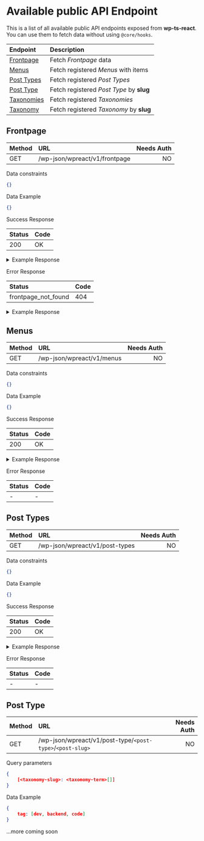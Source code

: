 # Available public API Endpoint

This is a list of all available public API endpoints exposed from **wp-ts-react**. You can use them to fetch data without using `@core/hooks`.

| Endpoint                  | Description                              |
| :------------------------ | :--------------------------------------- |
| [Frontpage](#frontpage)   | Fetch _Frontpage_ data                   |
| [Menus](#menus)           | Fetch registered _Menus_ with items      |
| [Post Types](#post-types) | Fetch registered _Post Types_            |
| [Post Type]()             | Fetch registered _Post Type_ by **slug** |
| [Taxonomies]()            | Fetch registered _Taxonomies_            |
| [Taxonomy]()              | Fetch registered _Taxonomy_ by **slug**  |

## Frontpage

| Method | URL                           | Needs Auth |
| :----- | :---------------------------- | ---------: |
| GET    | /wp-json/wpreact/v1/frontpage |         NO |

Data constraints

```json
{}
```

Data Example

```json
{}
```

Success Response

| Status | Code |
| :----- | :--- |
| 200    | OK   |

<details>
<summary>Example Response</summary>

```json
{
  "ID": 13,
  "post_author": "1",
  "post_date": "2022-05-05 03:41:10",
  "post_date_gmt": "2022-05-05 03:41:10",
  "post_content": "",
  "post_title": "Homepage",
  "post_excerpt": "",
  "post_status": "publish",
  "comment_status": "closed",
  "ping_status": "closed",
  "post_password": "",
  "post_name": "homepage",
  "to_ping": "",
  "pinged": "",
  "post_modified": "2022-11-08 20:58:00",
  "post_modified_gmt": "2022-11-08 20:58:00",
  "post_content_filtered": "",
  "post_parent": 0,
  "guid": "http://wpreact.test/?page_id=13",
  "menu_order": 0,
  "post_type": "page",
  "post_mime_type": "",
  "comment_count": "0",
  "filter": "raw",
  "acf": {
    "body": "/w a frontpage template"
  },
  "url": "http://wpreact.test/",
  "seo": {
    "data": {
      "code": "rest_no_route",
      "message": "No route was found matching the URL and request method.",
      "data": {
        "status": 404
      }
    },
    "headers": [],
    "status": 404
  }
}
```

</details>

Error Response

| Status              | Code |
| :------------------ | :--- |
| frontpage_not_found | 404  |

<details>
<summary>Example Response</summary>

```json
{
  "code": "frontpage_not_found",
  "message": "No Static Frontpage set",
  "data": {
    "status": 404
  }
}
```

</details>

## Menus

| Method | URL                       | Needs Auth |
| :----- | :------------------------ | ---------: |
| GET    | /wp-json/wpreact/v1/menus |         NO |

Data constraints

```json
{}
```

Data Example

```json
{}
```

Success Response

| Status | Code |
| :----- | :--- |
| 200    | OK   |

<details>
<summary>Example Response</summary>

```json
{
  "primary": [
    {
      "ID": 15,
      "post_author": "1",
      "post_date": "2022-11-08 20:58:20",
      "post_date_gmt": "2022-05-05 03:45:56",
      "post_content": " ",
      "post_title": "",
      "post_excerpt": "",
      "post_status": "publish",
      "comment_status": "closed",
      "ping_status": "closed",
      "post_password": "",
      "post_name": "15",
      "to_ping": "",
      "pinged": "",
      "post_modified": "2022-11-08 20:58:20",
      "post_modified_gmt": "2022-11-08 20:58:20",
      "post_content_filtered": "",
      "post_parent": 0,
      "guid": "http://wpreact.test/?p=15",
      "menu_order": 1,
      "post_type": "nav_menu_item",
      "post_mime_type": "",
      "comment_count": "0",
      "filter": "raw",
      "db_id": 15,
      "menu_item_parent": "0",
      "object_id": "13",
      "object": "page",
      "type": "post_type",
      "type_label": "Page",
      "url": "/",
      "title": "Homepage",
      "target": "",
      "attr_title": "",
      "description": "",
      "classes": [""],
      "xfn": ""
    },
    {
      "ID": 45,
      "post_author": "1",
      "post_date": "2022-11-08 20:58:20",
      "post_date_gmt": "2022-11-03 09:42:06",
      "post_content": " ",
      "post_title": "",
      "post_excerpt": "",
      "post_status": "publish",
      "comment_status": "closed",
      "ping_status": "closed",
      "post_password": "",
      "post_name": "45",
      "to_ping": "",
      "pinged": "",
      "post_modified": "2022-11-08 20:58:20",
      "post_modified_gmt": "2022-11-08 20:58:20",
      "post_content_filtered": "",
      "post_parent": 0,
      "guid": "http://wpreact.test/?p=45",
      "menu_order": 2,
      "post_type": "nav_menu_item",
      "post_mime_type": "",
      "comment_count": "0",
      "filter": "raw",
      "db_id": 45,
      "menu_item_parent": "0",
      "object_id": "24",
      "object": "page",
      "type": "post_type",
      "type_label": "Page",
      "url": "/sample/",
      "title": "Another pages",
      "target": "",
      "attr_title": "",
      "description": "",
      "classes": [""],
      "xfn": ""
    },
    {
      "ID": 44,
      "post_author": "1",
      "post_date": "2022-11-08 20:58:20",
      "post_date_gmt": "2022-11-03 09:42:06",
      "post_content": " ",
      "post_title": "",
      "post_excerpt": "",
      "post_status": "publish",
      "comment_status": "closed",
      "ping_status": "closed",
      "post_password": "",
      "post_name": "44",
      "to_ping": "",
      "pinged": "",
      "post_modified": "2022-11-08 20:58:20",
      "post_modified_gmt": "2022-11-08 20:58:20",
      "post_content_filtered": "",
      "post_parent": 0,
      "guid": "http://wpreact.test/?p=44",
      "menu_order": 3,
      "post_type": "nav_menu_item",
      "post_mime_type": "",
      "comment_count": "0",
      "filter": "raw",
      "db_id": 44,
      "menu_item_parent": "0",
      "object_id": "41",
      "object": "page",
      "type": "post_type",
      "type_label": "Page",
      "url": "/special/",
      "title": "Special Page",
      "target": "",
      "attr_title": "",
      "description": "",
      "classes": [""],
      "xfn": ""
    },
    {
      "ID": 64,
      "post_author": "1",
      "post_date": "2022-11-08 20:58:20",
      "post_date_gmt": "2022-11-04 17:30:50",
      "post_content": "Some projects of something",
      "post_title": "",
      "post_excerpt": "",
      "post_status": "publish",
      "comment_status": "closed",
      "ping_status": "closed",
      "post_password": "",
      "post_name": "64",
      "to_ping": "",
      "pinged": "",
      "post_modified": "2022-11-08 20:58:20",
      "post_modified_gmt": "2022-11-08 20:58:20",
      "post_content_filtered": "",
      "post_parent": 0,
      "guid": "http://wpreact.test/?p=64",
      "menu_order": 4,
      "post_type": "nav_menu_item",
      "post_mime_type": "",
      "comment_count": "0",
      "filter": "raw",
      "db_id": 64,
      "menu_item_parent": "0",
      "object_id": "-10",
      "object": "project",
      "type": "post_type_archive",
      "title": "All Projects",
      "type_label": "Post Type Archive",
      "url": "/project/",
      "target": "",
      "attr_title": "",
      "description": "Some projects of something",
      "classes": [""],
      "xfn": ""
    }
  ]
}
```

</details>

Error Response

| Status | Code |
| :----- | :--- |
| -      | -    |

## Post Types

| Method | URL                            | Needs Auth |
| :----- | :----------------------------- | ---------: |
| GET    | /wp-json/wpreact/v1/post-types |         NO |

Data constraints

```json
{}
```

Data Example

```json
{}
```

Success Response

| Status | Code |
| :----- | :--- |
| 200    | OK   |

<details>
<summary>Example Response</summary>

```json
{[
 {
  "name": "page",
  "label": "Pages",
  "labels": {
   "name": "Pages",
   "singular_name": "Page",
   "add_new": "Add New",
   "add_new_item": "Add New Page",
   "edit_item": "Edit Page",
   "new_item": "New Page",
   "view_item": "View Page",
   "view_items": "View Pages",
   "search_items": "Search Pages",
   "not_found": "No pages found.",
   "not_found_in_trash": "No pages found in Trash.",
   "parent_item_colon": "Parent Page:",
   "all_items": "All Pages",
   "archives": "Page Archives",
   "attributes": "Page Attributes",
   "insert_into_item": "Insert into page",
   "uploaded_to_this_item": "Uploaded to this page",
   "featured_image": "Featured image",
   "set_featured_image": "Set featured image",
   "remove_featured_image": "Remove featured image",
   "use_featured_image": "Use as featured image",
   "filter_items_list": "Filter pages list",
   "filter_by_date": "Filter by date",
   "items_list_navigation": "Pages list navigation",
   "items_list": "Pages list",
   "item_published": "Page published.",
   "item_published_privately": "Page published privately.",
   "item_reverted_to_draft": "Page reverted to draft.",
   "item_scheduled": "Page scheduled.",
   "item_updated": "Page updated.",
   "item_link": "Page Link",
   "item_link_description": "A link to a page.",
   "menu_name": "Pages",
   "name_admin_bar": "Page"
  },
  "description": "",
  "public": true,
  "hierarchical": true,
  "exclude_from_search": false,
  "publicly_queryable": false,
  "show_ui": true,
  "show_in_menu": true,
  "show_in_nav_menus": true,
  "show_in_admin_bar": true,
  "menu_position": 20,
  "menu_icon": "dashicons-admin-page",
  "capability_type": "page",
  "map_meta_cap": true,
  "register_meta_box_cb": null,
  "taxonomies": [],
  "has_archive": false,
  "query_var": false,
  "can_export": true,
  "delete_with_user": true,
  "template": [],
  "template_lock": false,
  "_builtin": true,
  "_edit_link": "post.php?post=%d",
  "cap": {
   "edit_post": "edit_page",
   "read_post": "read_page",
   "delete_post": "delete_page",
   "edit_posts": "edit_pages",
   "edit_others_posts": "edit_others_pages",
   "delete_posts": "delete_pages",
   "publish_posts": "publish_pages",
   "read_private_posts": "read_private_pages",
   "read": "read",
   "delete_private_posts": "delete_private_pages",
   "delete_published_posts": "delete_published_pages",
   "delete_others_posts": "delete_others_pages",
   "edit_private_posts": "edit_private_pages",
   "edit_published_posts": "edit_published_pages",
   "create_posts": "edit_pages"
  },
  "rewrite": false,
  "show_in_rest": true,
  "rest_base": "pages",
  "rest_namespace": "wp\/v2",
  "rest_controller_class": "WP_REST_Posts_Controller",
  "rest_controller": {}
 },
 {
  "name": "project",
  "label": "Projects",
  "labels": {
   "name": "Projects",
   "singular_name": "Project",
   "add_new": "Add New",
   "add_new_item": "Add New Project",
   "edit_item": "Edit Project",
   "new_item": "New Post",
   "view_item": "View Project",
   "view_items": "View Posts",
   "search_items": "Search Project",
   "not_found": "Not Found",
   "not_found_in_trash": "Not found in Trash",
   "parent_item_colon": "Parent Project",
   "all_items": "All Projects",
   "archives": "All Projects",
   "attributes": "Post Attributes",
   "insert_into_item": "Insert into post",
   "uploaded_to_this_item": "Uploaded to this post",
   "featured_image": "Featured image",
   "set_featured_image": "Set featured image",
   "remove_featured_image": "Remove featured image",
   "use_featured_image": "Use as featured image",
   "filter_items_list": "Filter posts list",
   "filter_by_date": "Filter by date",
   "items_list_navigation": "Posts list navigation",
   "items_list": "Posts list",
   "item_published": "Post published.",
   "item_published_privately": "Post published privately.",
   "item_reverted_to_draft": "Post reverted to draft.",
   "item_scheduled": "Post scheduled.",
   "item_updated": "Post updated.",
   "item_link": "Post Link",
   "item_link_description": "A link to a post.",
   "menu_name": "Projects",
   "update_item": "Update Project",
   "name_admin_bar": "Project"
  },
  "description": "Some projects of something",
  "public": true,
  "hierarchical": false,
  "exclude_from_search": false,
  "publicly_queryable": true,
  "show_ui": true,
  "show_in_menu": true,
  "show_in_nav_menus": true,
  "show_in_admin_bar": true,
  "menu_position": 5,
  "menu_icon": "dashicons-arrow-right-alt",
  "capability_type": "post",
  "map_meta_cap": true,
  "register_meta_box_cb": null,
  "taxonomies": [
   "genres"
  ],
  "has_archive": true,
  "query_var": "project",
  "can_export": true,
  "delete_with_user": null,
  "template": [],
  "template_lock": false,
  "_builtin": false,
  "_edit_link": "post.php?post=%d",
  "cap": {
   "edit_post": "edit_post",
   "read_post": "read_post",
   "delete_post": "delete_post",
   "edit_posts": "edit_posts",
   "edit_others_posts": "edit_others_posts",
   "delete_posts": "delete_posts",
   "publish_posts": "publish_posts",
   "read_private_posts": "read_private_posts",
   "read": "read",
   "delete_private_posts": "delete_private_posts",
   "delete_published_posts": "delete_published_posts",
   "delete_others_posts": "delete_others_posts",
   "edit_private_posts": "edit_private_posts",
   "edit_published_posts": "edit_published_posts",
   "create_posts": "edit_posts"
  },
  "rewrite": {
   "slug": "project",
   "with_front": true,
   "pages": true,
   "feeds": true,
   "ep_mask": 1
  },
  "show_in_rest": true,
  "rest_base": false,
  "rest_namespace": "wp\/v2",
  "rest_controller_class": false,
  "rest_controller": {}
 }
]}
```

</details>

Error Response

| Status | Code |
| :----- | :--- |
| -      | -    |

## Post Type

| Method | URL                                                       | Needs Auth |
| :----- | :-------------------------------------------------------- | ---------: |
| GET    | /wp-json/wpreact/v1/post-type/`<post-type>`/`<post-slug>` |         NO |

Query parameters

```json
{
    [<taxonomy-slug>: <taxonomy-term>[]]
}
```

Data Example

```json
{
    tag: [dev, backend, code]
}
```

...more coming soon
